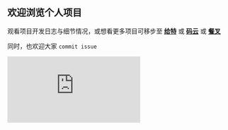 ## 欢迎浏览个人项目
观看项目开发日志与细节情况，或想看更多项目可移步至 **[给特](https://github.com/haiw2/MonkeyScript/)** 或 **[码云](https://gitee.com/haiw2/MonkeyScript/)** 或 **[餐叉](https://greasyfork.org/zh-CN/users/812860-haiw2)**

同时，也欢迎大家 `commit issue`


![二次元](https://www.yingciyuan.cn/api.php)
